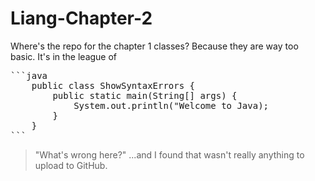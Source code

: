 # Liang-Chapter-2

Where's the repo for the chapter 1 classes? 
Because they are way too basic. It's in the league of 

<pre>
```java 
    public class ShowSyntaxErrors {
        public static main(String[] args) {  
            System.out.println("Welcome to Java);
        }
    }  
``` </pre>

> "What's wrong here?"
...and I found that wasn't really anything to upload to GitHub.
